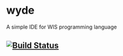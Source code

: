 # wyde 
A simple IDE for WIS programming language
## [![Build Status](https://travis-ci.org/plmr0/wyde.svg?branch=master)](https://travis-ci.org/plmr0/wyde)
